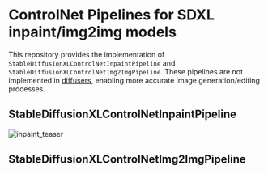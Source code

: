 # ControlNet Pipelines for SDXL inpaint/img2img models
This repository provides the implementation of `StableDiffusionXLControlNetInpaintPipeline` and `StableDiffusionXLControlNetImg2ImgPipeline`. These pipelines are not implemented in [diffusers](https://github.com/huggingface/diffusers), enabling more accurate image generation/editing processes. 
## StableDiffusionXLControlNetInpaintPipeline

![inpaint_teaser](https://github.com/kamata1729/SDXL_controlnet_inpait_img2img_pipelines/assets/26928144/67d4a33b-0dbd-4c1e-9240-9c75b5ebeaea)


## StableDiffusionXLControlNetImg2ImgPipeline
